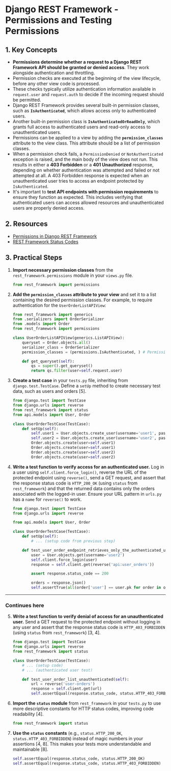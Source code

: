 # Django REST Framework - Permissions and Testing Permissions

## 1. Key Concepts

- **Permissions determine whether a request to a Django REST Framework API should be granted or denied access**. They work alongside authentication and throttling.
- Permission checks are executed at the beginning of the view lifecycle, before any other view code is processed.
- These checks typically utilize authentication information available in `request.user` and `request.auth` to decide if the incoming request should be permitted.
- Django REST Framework provides several built-in permission classes, such as **`IsAuthenticated`**, which allows access only to authenticated users.
- Another built-in permission class is **`IsAuthenticatedOrReadOnly`**, which grants full access to authenticated users and read-only access to unauthenticated users.
- Permissions can be applied to a view by adding the **`permission_classes`** attribute to the view class. This attribute should be a list of permission classes.
- When a permission check fails, a `PermissionDenied` or `NotAuthenticated` exception is raised, and the main body of the view does not run. This results in either a **403 Forbidden** or a **401 Unauthorized** response, depending on whether authentication was attempted and failed or not attempted at all. A 403 Forbidden response is expected when an unauthenticated user tries to access an endpoint protected by `IsAuthenticated`.
- It's important to **test API endpoints with permission requirements** to ensure they function as expected. This includes verifying that authenticated users can access allowed resources and unauthenticated users are properly denied access.

## 2. Resources

- [Permissions in Django REST Framework](https://www.django-rest-framework.org/api-guide/permissions/)
- [REST Framework Status Codes](https://www.django-rest-framework.org/api-guide/status-codes/)

## 3. Practical Steps

1.  **Import necessary permission classes** from the `rest_framework.permissions` module in your `views.py` file.

    ```python
    from rest_framework import permissions
    ```

2.  **Add the `permission_classes` attribute to your view** and set it to a list containing the desired permission classes. For example, to require authentication for the `UserOrderListAPIView`:

    ```python
    from rest_framework import generics
    from .serializers import OrderSerializer
    from .models import Order
    from rest_framework import permissions

    class UserOrderListAPIView(generics.ListAPIView):
        queryset = Order.objects.all()
        serializer_class = OrderSerializer
        permission_classes = (permissions.IsAuthenticated, ) # Permissions added

        def get_queryset(self):
            qs = super().get_queryset()
            return qs.filter(user=self.request.user)
    ```

3.  **Create a test case** in your `tests.py` file, inheriting from `django.test.TestCase`. Define a `setUp` method to create necessary test data, such as users and orders [5].

    ```python
    from django.test import TestCase
    from django.urls import reverse
    from rest_framework import status
    from api.models import User, Order

    class UserOrderTestCase(TestCase):
        def setUp(self):
            self.user1 = User.objects.create_user(username='user1', password='password1')
            self.user2 = User.objects.create_user(username='user2', password='password2')
            Order.objects.create(user=self.user1)
            Order.objects.create(user=self.user1)
            Order.objects.create(user=self.user2)
            Order.objects.create(user=self.user2)
    ```

4.  **Write a test function to verify access for an authenticated user.**
    Log in a user using `self.client.force_login()`, reverse the URL of the protected endpoint using `reverse()`, send a GET request, and assert that the response status code is `HTTP_200_OK` (using `status` from `rest_framework`) and that the returned data contains only the orders associated with the logged-in user. Ensure your URL pattern in `urls.py` has a `name` for `reverse()` to work.

    ```python
    from django.test import TestCase
    from django.urls import reverse

    from api.models import User, Order

    class UserOrderTestCase(TestCase):
        def setUp(self):
            # ... (setup code from previous step)

        def test_user_order_endpoint_retrieves_only_the_authenticated_user_orders(self):
            user = User.objects.get(username='user2')
            self.client.force_login(user)
            response = self.client.get(reverse('api:user_orders'))

            assert response.status_code == 200

            orders = response.json()
            self.assertTrue(all(order['user'] == user.pk for order in orders))
    ```

---

### Continues here

5.  **Write a test function to verify denial of access for an unauthenticated user.**
    Send a GET request to the protected endpoint without logging in any user and assert that the response status code is `HTTP_403_FORBIDDEN` (using `status` from `rest_framework`) [3, 4].

    ```python
    from django.test import TestCase
    from django.urls import reverse
    from rest_framework import status

    class UserOrderTestCase(TestCase):
        # ... (setup code)
        # ... (authenticated user test)

        def test_user_order_list_unauthenticated(self):
            url = reverse('user-orders')
            response = self.client.get(url)
            self.assertEqual(response.status_code, status.HTTP_403_FORBIDDEN)
    ```

6.  **Import the `status` module** from `rest_framework` in your `tests.py` to use more descriptive constants for HTTP status codes, improving code readability [4].

    ```python
    from rest_framework import status
    ```

7.  **Use the `status` constants** (e.g., `status.HTTP_200_OK`, `status.HTTP_403_FORBIDDEN`) instead of magic numbers in your assertions [4, 8]. This makes your tests more understandable and maintainable [8].
    ```python
    self.assertEqual(response.status_code, status.HTTP_200_OK)
    self.assertEqual(response.status_code, status.HTTP_403_FORBIDDEN)
    ```
